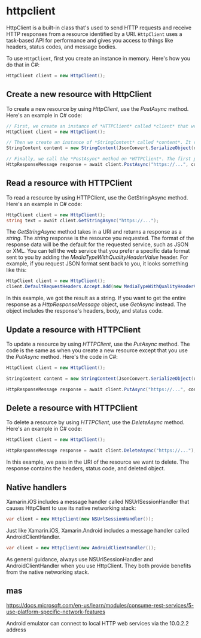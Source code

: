 # httpclient

HttpClient is a built-in class that's used to send HTTP requests and receive HTTP responses from a resource identified by a URI. `HttpClient` uses a task-based API for performance and gives you access to things like headers, status codes, and message bodies.

To use `HttpClient`, first you create an instance in memory. Here's how you do that in C#:

```cs
HttpClient client = new HttpClient();
```

## Create a new resource with HttpClient

To create a new resource by using *HttpClient*, use the *PostAsync* method. Here's an example in C# code:

```cs
// First, we create an instance of *HTTPClient* called *client* that we use to issue the *POST* request
HttpClient client = new HttpClient();

// Then we create an instance of *StringContent* called *content*. It represents the data that we send to the web service as a string. It also adds data like the encoding type and data format. In this example, we send the data in JSON format. Note that the variable data is just an instance of some C# object. We convert it into JSON by using the *JsonConvert* class.
StringContent content = new StringContent(JsonConvert.SerializeObject(data),Encoding.UTF8, "application/json");

// Finally, we call the *PostAsync* method on *HTTPClient*. The first parameter is the URI. The second parameter is the body of the message, which contains our data in JSON format. The *PostAsync* method returns a *HttpResponseMessage* object, which contains things like the status code and our newly created object.
HttpResponseMessage response = await client.PostAsync("https://...", content);
```

## Read a resource with HTTPClient

To read a resource by using HTTPClient, use the GetStringAsync method. Here's an example in C# code:

```cs
HttpClient client = new HttpClient();
string text = await client.GetStringAsync("https://...");
```

The *GetStringAsync* method takes in a URI and returns a response as a *string*. The *string* response is the resource you requested. The format of the response data will be the default for the requested service, such as JSON or XML. You can tell the web service that you prefer a specific data format sent to you by adding the *MediaTypeWithQualityHeaderValue* header. For example, if you request JSON format sent back to you, it looks something like this:

```cs
HttpClient client = new HttpClient();
client.DefaultRequestHeaders.Accept.Add(new MediaTypeWithQualityHeaderValue("application/json"));
```

In this example, we got the result as a string. If you want to get the entire response as a *HttpResponseMessage* object, use *GetAsync* instead. The object includes the response's headers, body, and status code.

## Update a resource with HTTPClient

To update a resource by using *HTTPClient*, use the *PutAsync* method. The code is the same as when you create a new resource except that you use the *PutAsync* method. Here's the code in C#:

```cs
HttpClient client = new HttpClient();

StringContent content = new StringContent(JsonConvert.SerializeObject(data),Encoding.UTF8, "application/json");

HttpResponseMessage response = await client.PutAsync("https://...", content);
```

## Delete a resource with HTTPClient

To delete a resource by using *HTTPClient*, use the *DeleteAsync* method. Here's an example in C# code:

```cs
HttpClient client = new HttpClient();

HttpResponseMessage response = await client.DeleteAsync("https://...");
```

In this example, we pass in the URI of the resource we want to delete. The response contains the headers, status code, and deleted object.

## Native handlers

Xamarin.iOS includes a message handler called NSUrlSessionHandler that causes HttpClient to use its native networking stack:

```cs
var client = new HttpClient(new NSUrlSessionHandler());
```

Just like Xamarin.iOS, Xamarin.Android includes a message handler called AndroidClientHandler. 

```cs
var client = new HttpClient(new AndroidClientHandler());
```

As general guidance, always use NSUrlSessionHandler and AndroidClientHandler when you use HttpClient. They both provide benefits from the native networking stack.

## mas

https://docs.microsoft.com/en-us/learn/modules/consume-rest-services/5-use-platform-specific-network-features

Android emulator can connect to local HTTP web services via the 10.0.2.2 address